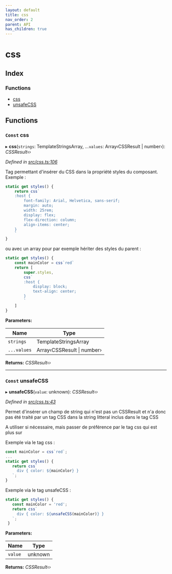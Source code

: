```yaml
---
layout: default
title: css
nav_order: 2
parent: API
has_children: true
---
```


# css

## Index

### Functions

* [css](_css_.md#const-css)
* [unsafeCSS](_css_.md#const-unsafecss)

## Functions

### `Const` css

▸ **css**(`strings`: TemplateStringsArray, ...`values`: Array‹CSSResult | number›): *CSSResult‹›*

*Defined in [src/css.ts:106](https://github.com/NicolasBoyer/wapitis/blob/d619f93/src/css.ts#L106)*

Tag permettant d'insérer du CSS dans la propriété styles du composant. Exemple :
```typescript
static get styles() {
    return css`
    :host {
        font-family: Arial, Helvetica, sans-serif;
        margin: auto;
        width: 25rem;
        display: flex;
        flex-direction: column;
        align-items: center;
    }
    `
}
```
ou avec un array pour par exemple hériter des styles du parent :
```typescript
static get styles() {
    const mainColor = css`red`
    return [
        super.styles,
        css`
        :host {
            display: block;
            text-align: center;
        }
        `
    ]
}
```

**Parameters:**

| Name        | Type                           |
| ----------- | ------------------------------ |
| `strings`   | TemplateStringsArray           |
| `...values` | Array‹CSSResult &#124; number› |

**Returns:** *CSSResult‹›*

___

### `Const` unsafeCSS

▸ **unsafeCSS**(`value`: unknown): *CSSResult‹›*

*Defined in [src/css.ts:43](https://github.com/NicolasBoyer/wapitis/blob/d619f93/src/css.ts#L43)*

Permet d'insérer un champ de string qui n'est pas un CSSResult et n'a donc pas été traité par un tag CSS dans la string litteral inclus dans le tag CSS

A utiliser si nécessaire, mais passer de préférence par le tag css qui est plus sur

Exemple via le tag css :
```typescript
const mainColor = css`red`;
...
static get styles() {
   return css`
     div { color: ${mainColor} }
   `;
}
```
Exemple via le tag unsafeCSS :
```typescript
static get styles() {
   const mainColor = 'red';
   return css`
     div { color: ${unsafeCSS(mainColor)} }
   `;
 }
```

**Parameters:**

| Name    | Type    |
| ------- | ------- |
| `value` | unknown |

**Returns:** *CSSResult‹›*

